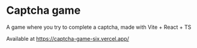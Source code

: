 # Captcha game

A game where you try to complete a captcha, made with Vite + React + TS

Available at https://captcha-game-six.vercel.app/
